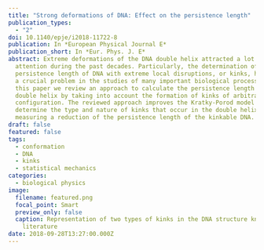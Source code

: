 ```yaml
---
title: "Strong deformations of DNA: Effect on the persistence length"
publication_types:
  - "2"
doi: 10.1140/epje/i2018-11722-8
publication: In *European Physical Journal E*
publication_short: In *Eur. Phys. J. E*
abstract: Extreme deformations of the DNA double helix attracted a lot of
  attention during the past decades. Particularly, the determination of the
  persistence length of DNA with extreme local disruptions, or kinks, has become
  a crucial problem in the studies of many important biological processes. In
  this paper we review an approach to calculate the persistence length of the
  double helix by taking into account the formation of kinks of arbitrary
  configuration. The reviewed approach improves the Kratky-Porod model to
  determine the type and nature of kinks that occur in the double helix, by
  measuring a reduction of the persistence length of the kinkable DNA.
draft: false
featured: false
tags:
  - conformation
  - DNA
  - kinks
  - statistical mechanics
categories:
  - biological physics
image:
  filename: featured.png
  focal_point: Smart
  preview_only: false
  caption: Representation of two types of kinks in the DNA structure known in the
    literature
date: 2018-09-28T13:27:00.000Z
---
```

